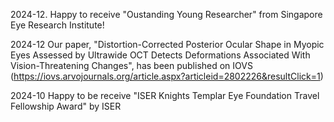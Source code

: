 2024-12. Happy to receive "Oustanding Young Researcher" from Singapore Eye Research Institute!

2024-12 Our paper, "Distortion-Corrected Posterior Ocular Shape in Myopic Eyes Assessed by Ultrawide OCT Detects Deformations Associated With Vision-Threatening Changes", has been published on IOVS (https://iovs.arvojournals.org/article.aspx?articleid=2802226&resultClick=1)

2024-10 Happy to be receive "ISER Knights Templar Eye Foundation Travel Fellowship Award" by ISER
